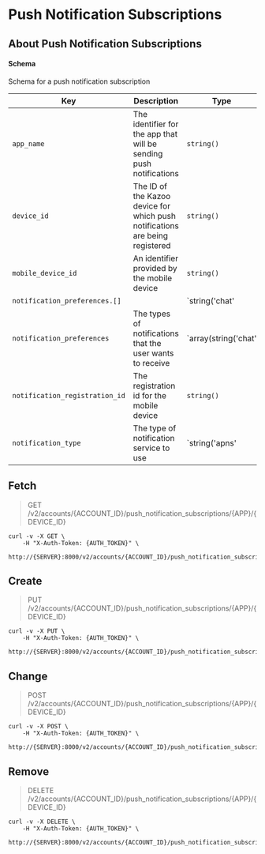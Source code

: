 # Push Notification Subscriptions

## About Push Notification Subscriptions

#### Schema

Schema for a push notification subscription



Key | Description | Type | Default | Required | Support Level
--- | ----------- | ---- | ------- | -------- | -------------
`app_name` | The identifier for the app that will be sending push notifications | `string()` |   | `true` |  
`device_id` | The ID of the Kazoo device for which push notifications are being registered | `string()` |   | `true` |  
`mobile_device_id` | An identifier provided by the mobile device | `string()` |   | `true` |  
`notification_preferences.[]` |   | `string('chat' | 'new_unowned_voicemail' | 'new_voicemail')` |   | `true` |  
`notification_preferences` | The types of notifications that the user wants to receive | `array(string('chat' | 'new_unowned_voicemail' | 'new_voicemail'))` | `["chat", "new_voicemail"]` | `true` |  
`notification_registration_id` | The registration id for the mobile device | `string()` |   | `true` |  
`notification_type` | The type of notification service to use | `string('apns' | 'fcm')` |   | `true` |  



## Fetch

> GET /v2/accounts/{ACCOUNT_ID}/push_notification_subscriptions/{APP}/{DEVICE_ID}

```shell
curl -v -X GET \
    -H "X-Auth-Token: {AUTH_TOKEN}" \
    http://{SERVER}:8000/v2/accounts/{ACCOUNT_ID}/push_notification_subscriptions/{APP}/{DEVICE_ID}
```

## Create

> PUT /v2/accounts/{ACCOUNT_ID}/push_notification_subscriptions/{APP}/{DEVICE_ID}

```shell
curl -v -X PUT \
    -H "X-Auth-Token: {AUTH_TOKEN}" \
    http://{SERVER}:8000/v2/accounts/{ACCOUNT_ID}/push_notification_subscriptions/{APP}/{DEVICE_ID}
```

## Change

> POST /v2/accounts/{ACCOUNT_ID}/push_notification_subscriptions/{APP}/{DEVICE_ID}

```shell
curl -v -X POST \
    -H "X-Auth-Token: {AUTH_TOKEN}" \
    http://{SERVER}:8000/v2/accounts/{ACCOUNT_ID}/push_notification_subscriptions/{APP}/{DEVICE_ID}
```

## Remove

> DELETE /v2/accounts/{ACCOUNT_ID}/push_notification_subscriptions/{APP}/{DEVICE_ID}

```shell
curl -v -X DELETE \
    -H "X-Auth-Token: {AUTH_TOKEN}" \
    http://{SERVER}:8000/v2/accounts/{ACCOUNT_ID}/push_notification_subscriptions/{APP}/{DEVICE_ID}
```

